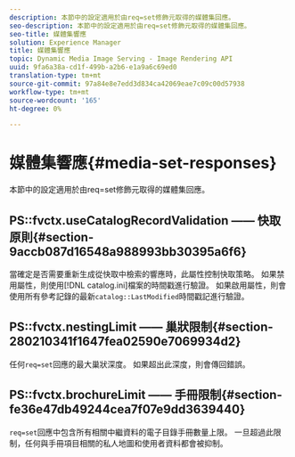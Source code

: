 ```yaml
---
description: 本節中的設定適用於由req=set修飾元取得的媒體集回應。
seo-description: 本節中的設定適用於由req=set修飾元取得的媒體集回應。
seo-title: 媒體集響應
solution: Experience Manager
title: 媒體集響應
topic: Dynamic Media Image Serving - Image Rendering API
uuid: 9fa6a38a-cd1f-499b-a2b6-e1a9a6c69ed0
translation-type: tm+mt
source-git-commit: 97a84e8e7edd3d834ca42069eae7c09c00d57938
workflow-type: tm+mt
source-wordcount: '165'
ht-degree: 0%

---
```



# 媒體集響應{#media-set-responses}

本節中的設定適用於由req=set修飾元取得的媒體集回應。

## PS::fvctx.useCatalogRecordValidation —— 快取原則{#section-9accb087d16548a988993bb30395a6f6}

當確定是否需要重新生成從快取中檢索的響應時，此屬性控制快取策略。 如果禁用屬性，則使用[!DNL catalog.ini]檔案的時間戳進行驗證。 如果啟用屬性，則會使用所有參考記錄的最新`catalog::LastModified`時間戳記進行驗證。

## PS::fvctx.nestingLimit —— 巢狀限制{#section-280210341f1647fea02590e7069934d2}

任何`req=set`回應的最大巢狀深度。 如果超出此深度，則會傳回錯誤。

## PS::fvctx.brochureLimit —— 手冊限制{#section-fe36e47db49244cea7f07e9dd3639440}

`req=set`回應中包含所有相關中繼資料的電子目錄手冊數量上限。 一旦超過此限制，任何與手冊項目相關的私人地圖和使用者資料都會被抑制。
